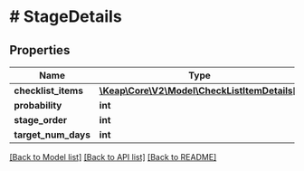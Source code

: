 # # StageDetails

## Properties

Name | Type | Description | Notes
------------ | ------------- | ------------- | -------------
**checklist_items** | [**\Keap\Core\V2\Model\CheckListItemDetails[]**](CheckListItemDetails.md) |  | [optional]
**probability** | **int** |  | [optional]
**stage_order** | **int** |  | [optional]
**target_num_days** | **int** |  | [optional]

[[Back to Model list]](../../README.md#models) [[Back to API list]](../../README.md#endpoints) [[Back to README]](../../README.md)
